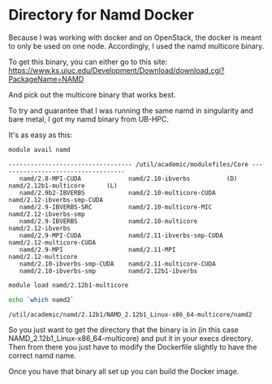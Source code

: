 # Directory for Namd Docker

Because I was working with docker and on OpenStack, the docker is meant to only be used on one node.
Accordingly, I used the namd multicore binary.

To get this binary, you can either go to this site: https://www.ks.uiuc.edu/Development/Download/download.cgi?PackageName=NAMD

And pick out the multicore binary that works best.

To try and guarantee that I was running the same namd in singularity and bare metal, I got my namd binary from UB-HPC.

It's as easy as this:
```bash
module avail namd
```

```text
---------------------------------- /util/academic/modulefiles/Core -----------------------------------
   namd/2.8-MPI-CUDA             namd/2.10-ibverbs          (D)    namd/2.12b1-multicore      (L)
   namd/2.9b2-IBVERBS            namd/2.10-multicore-CUDA          namd/2.12-ibverbs-smp-CUDA
   namd/2.9-IBVERBS-SRC          namd/2.10-multicore-MIC           namd/2.12-ibverbs-smp
   namd/2.9-IBVERBS              namd/2.10-multicore               namd/2.12-ibverbs
   namd/2.9-MPI-CUDA             namd/2.11-ibverbs-smp-CUDA        namd/2.12-multicore-CUDA
   namd/2.9-MPI                  namd/2.11-MPI                     namd/2.12-multicore
   namd/2.10-ibverbs-smp-CUDA    namd/2.11-multicore-CUDA
   namd/2.10-ibverbs-smp         namd/2.12b1-ibverbs

```
```bash
module load namd/2.12b1-multicore

echo `which namd2`

/util/academic/namd/2.12b1/NAMD_2.12b1_Linux-x86_64-multicore/namd2

```
So you just want to get the directory that the binary is in (in this case NAMD\_2.12b1\_Linux-x86\_64-multicore) and put it in your execs directory.
Then from there you just have to modify the Dockerfile slightly to have the correct namd name.

Once you have that binary all set up you can build the Docker image.


